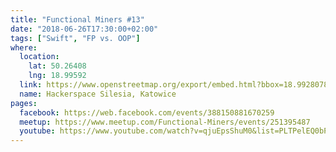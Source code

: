 ```yaml
---
title: "Functional Miners #13"
date: "2018-06-26T17:30:00+02:00"
tags: ["Swift", "FP vs. OOP"]
where:
  location:
    lat: 50.26408
    lng: 18.99592
  link: https://www.openstreetmap.org/export/embed.html?bbox=18.992807865142826%2C50.263001078887285%2C18.998993039131168%2C50.265159763081904&layer=mapnik&marker=50.264079575913314%2C18.995900452136993
  name: Hackerspace Silesia, Katowice
pages:
  facebook: https://web.facebook.com/events/388150881670259
  meetup: https://www.meetup.com/Functional-Miners/events/251395487
  youtube: https://www.youtube.com/watch?v=qjuEpsShuM0&list=PLTPelEQ0bPVgjL5nA5cwvNmeUbKCigjoY
---
```


<section>
  <schedule>
    <person-profile
      avatar="zsombor_nagy.jpg"
      name="Zsombor Nagy"
      bio="I graduated as a computer engineer from the Budapest University of Technology and Economics, then I was working for several years in academia on distributed storage solutions (in Python and C++). Then as a freelancer I was working for small unsuccessful startups (Ruby on Rails, JavaScript, Clojure). Nowadays I'm mostly working on educational games (Unity 3D, C#) and iOS apps for graphic design (Objective-C, Swift)."
      title="Comparing imperative and functional approaches in Swift"
      abstract="This talk compares the imperative and functional solutions to process some JSON data. That includes code comparison, but also CPU and memory comparison on an iPhone - everything using the Swift programming language."
      social='{ "twitter": "https://twitter.com/zsombor_nagy", "linkedin": "https://www.linkedin.com/in/zsombornagy", "facebook": "https://web.facebook.com/zsombor.nagy" }'>
    </person-profile>
    <person-profile
      avatar="andrzej_kopec.jpg"
      name="Andrzej Kopec"
      bio="I am a seasoned JavaScript developer trying different paradigms and approaches to problem solving. Experiments with variety of languages only makes these tries more often and unpredictable. As newbie Scala developer I can verify all my experiences in a completely new environment."
      title="FP vs. OOP"
      abstract="Object-oriented programming and functional programming are always presented as completely different approaches. In my presentation I will present basics and standard patterns in both paradigms to give an answer to question whether they are so different or not really."
      social='{ "twitter": "twitter.com/kapke_", "linkedin": "https://www.linkedin.com/in/andrzej-kope%C4%87-907b9698", "github": "https://github.com/kapke", "facebook": "https://web.facebook.com/kapkus" }'>
    </person-profile>
  </schedule>
</section>
